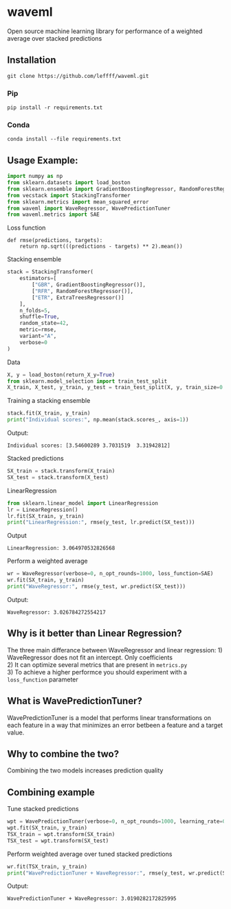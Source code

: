 # waveml
Open source machine learning library for performance of a weighted average over stacked predictions

## Installation
```
git clone https://github.com/leffff/waveml.git
```
### Pip
```
pip install -r requirements.txt
```
### Conda
```
conda install --file requirements.txt
```

## Usage Example:
```python
import numpy as np
from sklearn.datasets import load_boston
from sklearn.ensemble import GradientBoostingRegressor, RandomForestRegressor, ExtraTreesRegressor
from vecstack import StackingTransformer
from sklearn.metrics import mean_squared_error
from waveml import WaveRegressor, WavePredictionTuner
from waveml.metrics import SAE
```
Loss function
```
def rmse(predictions, targets):
    return np.sqrt(((predictions - targets) ** 2).mean())    
```
Stacking ensemble
```python
stack = StackingTransformer(
    estimators=[
        ["GBR", GradientBoostingRegressor()],
        ["RFR", RandomForestRegressor()],
        ["ETR", ExtraTreesRegressor()]
    ],
    n_folds=5,
    shuffle=True,
    random_state=42,
    metric=rmse,
    variant="A",
    verbose=0
)
```
Data
```python
X, y = load_boston(return_X_y=True)
from sklearn.model_selection import train_test_split
X_train, X_test, y_train, y_test = train_test_split(X, y, train_size=0.8, random_state=42)
```
Training a stacking ensemble
```python
stack.fit(X_train, y_train)
print("Individual scores:", np.mean(stack.scores_, axis=1))
```
Output:
```
Individual scores: [3.54600289 3.7031519  3.31942812]
```

Stacked predictions
```python
SX_train = stack.transform(X_train)
SX_test = stack.transform(X_test)
```

LinearRegression
```python
from sklearn.linear_model import LinearRegression
lr = LinearRegression()
lr.fit(SX_train, y_train)
print("LinearRegression:", rmse(y_test, lr.predict(SX_test)))
```
Output
```
LinearRegression: 3.064970532826568
```

Perform a weighted average
```python
wr = WaveRegressor(verbose=0, n_opt_rounds=1000, loss_function=SAE)
wr.fit(SX_train, y_train)
print("WaveRegressor:", rmse(y_test, wr.predict(SX_test)))
```
Output:
```
WaveRegressor: 3.026784272554217
```

## Why is it better than Linear Regression?
The three main differance between WaveRegressor and linear regression:
    1) WaveRegressor does not fit an intercept. Only coefficients </br>
    2) It can optimize several metrics that are present in ```metrics.py``` </br>
    3) To achieve a higher performce you should experiment with a ```loss_function``` parameter </br>

## What is WavePredictionTuner?
WavePredictionTuner is a model that performs linear transformations on each feature in a way that minimizes an error betbeen a feature and a target value.

## Why to combine the two?
Combining the two models increases prediction quality

## Combining example
Tune stacked predictions
```python
wpt = WavePredictionTuner(verbose=0, n_opt_rounds=1000, learning_rate=0.0001, loss_function=SAE)
wpt.fit(SX_train, y_train)
TSX_train = wpt.transform(SX_train)
TSX_test = wpt.transform(SX_test)
```
Perform weighted average over tuned stacked predictions
```python
wr.fit(TSX_train, y_train)
print("WavePredictionTuner + WaveRegressor:", rmse(y_test, wr.predict(SX_test)))
```
Output:
```
WavePredictionTuner + WaveRegressor: 3.0190282172825995
```
